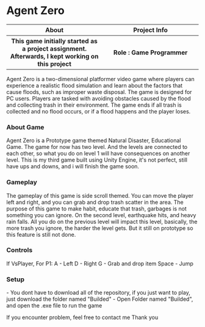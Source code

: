 <h1>Agent Zero</h1>

<table>
  <thead>
    <tr>
      <th width="500px" align="center">About</th>
      <th width="500px" align="center">Project Info</th>
    </tr>
  </thead>
  <tbody>
    <tr>
      <th width="500px" align="center">This game initially started as a project assignment. Afterwards, I kept working on this project</th>
      <th width="500px" align="center">Role : Game Programmer</th>
    </tr>
  </tbody>
</table>

<p>
  Agent Zero is a two-dimensional platformer video game 
  where players can experience a realistic flood simulation and learn 
  about the factors that cause floods, such as improper waste disposal. 
  The game is designed for PC users. Players are tasked with avoiding 
  obstacles caused by the flood and collecting trash in their environment. 
  The game ends if all trash is collected and no flood occurs, or if a 
  flood happens and the player loses.
</p>
  
<h3>About Game</h3>
Agent Zero is a Prototype game themed Natural Disaster, Educational Game. The game for now has two level. And the levels are connected to each other, so what you do on level 1 will have
consequences on another level. This is my third game built using Unity Engine, it's not perfect, still have ups and downs, and i will finish the game soon.

<h3>Gameplay</h3>
The gameplay of this game is side scroll themed. You can move the player left and right, and you can grab and drop trash scatter in the area.
The purpose of this game to make habit, educate that trash, garbages is not something you can ignore. On the second level, earthquake hits, and heavy rain falls.
All you do on the previous level will impact this level, basically, the more trash you ignore, the harder the level gets. But it still on prototype so this feature is still not done.

<h3>Controls</h3>
If VsPlayer, For P1:
A - Left
D - Right
G - Grab and drop item
Space - Jump

<h3>Setup</h3>
- You dont have to download all of the repository, if you just want to play, just download the folder named "Builded"
- Open Folder named "Builded", and open the .exe file to run the game

If you encounter problem, feel free to contact me
Thank you
